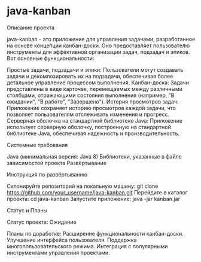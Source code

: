 # java-kanban

Описание проекта

java-kanban - это приложение для управления задачами, разработанное на основе концепции канбан-доски. Оно предоставляет пользователю инструменты для эффективной организации задач, подзадач и эпиков. Вот основные функциональности:

Простые задачи, подзадачи и эпики: Пользователи могут создавать задачи и декомпозировать их на подзадачи, обеспечивая более детальное управление процессом выполнения.
Канбан-доска: Задачи представлены в виде карточек, перемещаемых между различными столбцами, отражающими состояния выполнения (например, "В ожидании", "В работе", "Завершено").
 История просмотров задач: Приложение сохраняет историю просмотров каждой задачи, что позволяет пользователям отслеживать изменения и прогресс.
Серверная оболочка на стандартной библиотеке Java: Приложение использует серверную оболочку, построенную на стандартной библиотеке Java, обеспечивая надежность и производительность.


Системные требования

Java (минимальная версия: Java 8)
Библиотеки, указанные в файле зависимостей проекта
Развёртывание


Инструкция по развёртыванию

Склонируйте репозиторий на локальную машину: git clone https://github.com/your_username/java-kanban.git
Перейдите в каталог проекта: cd java-kanban
Запустите приложение: java -jar kanban.jar


Статус и Планы

Статус проекта: Ожидание

Планы по доработке:
Расширение функциональности канбан-доски.
Улучшение интерфейса пользователя.
Поддержка многопользовательского режима.
Интеграция с популярными инструментами управления проектами.
